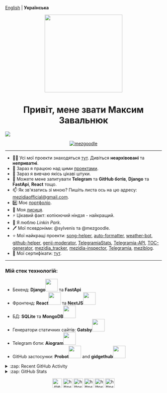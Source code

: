 
[English](README_ENG.md) | **Українська**

<div align="center"><img src="https://media.giphy.com/media/yrhhmre5fN2PtRujfo/giphy-downsized.gif" height="250px"/></div>

<h1 align="center">Привіт, мене звати Максим Завальнюк</h1>

![](https://visitor-badge.glitch.me/badge?page_id=mezgoodle.mezgoodle)

<p align="center"><a href="https://github.com/ryo-ma/github-profile-trophy"><img src="https://github-profile-trophy.vercel.app/?username=mezgoodle&row=2&column=4&no-frame=true&margin-w=7&margin-h=7" alt="mezgoodle" /></a></p>

<hr>

- 👨‍💻 Усі мої проекти знаходяться [тут](https://github.com/mezgoodle?tab=repositories). Дивіться **неархівовані** та **неприватні**.
- 🔭 Зараз я працюю над цими [проектами](https://github.com/mezidia/roadmap).
- 🌱 Зараз я вивчаю якісь цікаві штуки.
- 💬 Можете мене запитувати **Telegram** та **GitHub ботів**, **Django** та **FastApi**, **React** тощо.
- 📫 Як зв'язатись зі мною? Пишіть листа ось на цю адресу: mezidiaofficial@gmail.com.
- #️⃣ Моє [портфоліо](https://portfolio-mezgoodle.vercel.app/).
- 🦊 Моя [лисиця](https://gitlab.com/mezgoodle).
- ⚡ Цікавий факт: копіюючий ніндзя - найкращий.
- 🎵 Я люблю _Linkin Park_.
- 🖊️ Мої псевдоніми: @sylvenis та @mezgoodle.
- ⭐ Мої найкращі проекти: [song-helper](https://github.com/mezidia/song-helper), [auto-formatter](https://github.com/mezgoodle/auto-formatter), [weather-bot](https://github.com/mezgoodle/weather-bot), [github-helper](https://github.com/mezgoodle/github-helper), [genji-moderator](https://github.com/mezgoodle/genji-moderator), [TelegramiaStats](https://github.com/mezgoodle/TelegramiaStats), [Telegramia-API](https://github.com/mezgoodle/Telegramia-API), [TOC-generator](https://github.com/mezgoodle/TOC-generator), [mezidia_tracker](https://github.com/mezidia/mezidia_tracker), [mezidia-inspector](https://github.com/mezidia/mezidia-inspector), [Telegramia](https://github.com/mezidia/Telegramia), [meziblog](https://github.com/mezgoodle/meziblog).
- 📖 Мої сертифікати: [тут](https://github.com/mezgoodle/mezgoodle/tree/master/certificates).

<hr>

<h3 align="left">Мій стек технологій:</h3>
<p align="left">
  <ul>
		<li>Бекенд: <b>Django</b><img src="https://cdn.jsdelivr.net/gh/devicons/devicon/icons/django/django-plain.svg" width="40" height="40"/> та <b>FastApi</b></li>
		<li>Фронтенд: <b>React</b><img src="https://cdn.jsdelivr.net/gh/devicons/devicon/icons/react/react-original.svg" width="40" height="40"/> та <b>NextJS</b><img src="https://cdn.jsdelivr.net/gh/devicons/devicon/icons/nextjs/nextjs-original.svg" width="40" height="40"/></li>
		<li>БД: <b>SQLite</b> та <b>MongoDB</b><img src="https://cdn.jsdelivr.net/gh/devicons/devicon/icons/mongodb/mongodb-original.svg" width="40" height="40"/></li>
		<li>Генератори статичних сайтів: <b>Gatsby</b><img src="https://cdn.jsdelivr.net/gh/devicons/devicon/icons/gatsby/gatsby-plain.svg" width="40" height="40"/></li>
		<li>Telegram боти: <b>Aiogram</b><img src="https://www.vectorlogo.zone/logos/telegram/telegram-icon.svg" width="40" height="40"/></li>
	  	<li>GitHub застосунки: <b>Probot</b><img src="https://cdn.jsdelivr.net/gh/devicons/devicon/icons/javascript/javascript-original.svg" width="40" height="40"/> and <b>gidgethub</b><img src="https://cdn.jsdelivr.net/gh/devicons/devicon/icons/python/python-original.svg" width="40" height="40"/></li>
  </ul>	
</p>

<details>
  <summary>:zap: Recent GitHub Activity</summary>

<!--START_SECTION:activity-->
1. 🎉 Merged PR [#2](https://github.com/mezgoodle/game_labs/pull/2) in [mezgoodle/game_labs](https://github.com/mezgoodle/game_labs)
2. 🎉 Merged PR [#50](https://github.com/mezgoodle/genji-moderator/pull/50) in [mezgoodle/genji-moderator](https://github.com/mezgoodle/genji-moderator)
3. 🎉 Merged PR [#52](https://github.com/mezgoodle/genji-moderator/pull/52) in [mezgoodle/genji-moderator](https://github.com/mezgoodle/genji-moderator)
4. 🎉 Merged PR [#51](https://github.com/mezgoodle/genji-moderator/pull/51) in [mezgoodle/genji-moderator](https://github.com/mezgoodle/genji-moderator)
5. 🎉 Merged PR [#53](https://github.com/mezgoodle/genji-moderator/pull/53) in [mezgoodle/genji-moderator](https://github.com/mezgoodle/genji-moderator)
<!--END_SECTION:activity-->

</details>

<details>
  <summary>:zap: GitHub Stats</summary>
  <p align="center"><img src="https://github-readme-stats.vercel.app/api/top-langs?username=mezgoodle&show_icons=true&locale=en&layout=compact&hide_border=true" alt="mezgoodle" /></p>

  <p align="center">&nbsp;<img src="https://github-readme-stats.vercel.app/api?username=mezgoodle&show_icons=true&locale=en&hide_border=true" alt="mezgoodle" /></p>

  <p align="center"><img src="https://github-readme-streak-stats.herokuapp.com/?user=mezgoodle&hide_border=false" alt="mezgoodle" /></p>
</details>



<p align="center">
	<a href="mailto:mezidiaofficial@gmail.com" target="_blank" title="Mail"><img align="center" src="https://cdn.jsdelivr.net/npm/simple-icons@3.0.1/icons/gmail.svg" alt="mezgoodle@gmail.com" height="30" width="30" /></a>
	<a href="https://www.facebook.com/profile.php?id=100005721694357" target="_blank" title="Facebook"><img align="center" src="https://cdn.jsdelivr.net/npm/simple-icons@3.0.1/icons/facebook.svg" alt="https://www.facebook.com/profile.php?id=100005721694357" height="30" width="30" /></a>
	<a href="https://www.instagram.com/sylvenis/" target="_blank" title="Instagram"><img align="center" src="https://cdn.jsdelivr.net/npm/simple-icons@3.0.1/icons/instagram.svg" alt="https://www.instagram.com/sylvenis/" height="30" width="30" /></a>
	<a href="https://t.me/sylvenis" target="_blank" title="Telegram"><img align="center" src="https://cdn.jsdelivr.net/npm/simple-icons@3.0.1/icons/telegram.svg" alt="https://t.me/sylvenis" height="30" width="30" /></a>
	<a href="https://www.linkedin.com/in/maxim-zavalniuk-ba4a72193/" target="_blank" title="LinkedIn"><img align="center" src="https://cdn.jsdelivr.net/npm/simple-icons@3.0.1/icons/linkedin.svg" alt="https://www.linkedin.com/in/maxim-zavalniuk-ba4a72193/" height="30" width="30" /></a>
	<a href="https://dev.to/mezgoodle" target="_blank" title="DevTo blog"><img align="center" src="https://cdn.jsdelivr.net/npm/simple-icons@v7/icons/devdotto.svg" alt="https://www.linkedin.com/in/maxim-zavalniuk-ba4a72193/" height="30" width="30" /></a>
</p>
